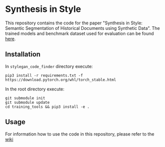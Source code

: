 # Synthesis in Style

This repository contains the code for the paper "Synthesis in Style: Semantic Segmentation of Historical Documents using Synthetic Data".
The trained models and benchmark dataset used for evaluation can be found [here](https://bartzi.de/research/synthesis_in_style).

## Installation

In `stylegan_code_finder` directory execute: 
```
pip3 install -r requirements.txt -f https://download.pytorch.org/whl/torch_stable.html
```

In the root directory execute:
``` 
git submodule init
git submodule update
cd training_tools && pip3 install -e .
```

## Usage

For information how to use the code in this repository, please refer to the [wiki](https://github.com/hendraet/synthesis-in-style/wiki/How-to-Train-a-Segmentation-Model)
